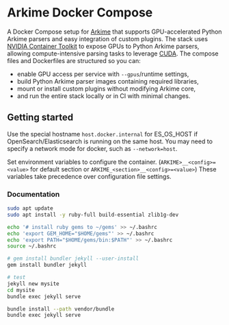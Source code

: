# Arkime Docker Compose

A Docker Compose setup for [Arkime](http://arkime.com/) that supports GPU-accelerated Python Arkime parsers and easy integration of custom plugins. The stack uses [NVIDIA Container Toolkit](https://github.com/NVIDIA/nvidia-container-toolkit) to expose GPUs to Python Arkime parsers, allowing compute-intensive parsing tasks to leverage [CUDA](https://docs.nvidia.com/cuda/index.html). The compose files and Dockerfiles are structured so you can:

- enable GPU access per service with `--gpus`/runtime settings,
- build Python Arkime parser images containing required libraries,
- mount or install custom plugins without modifying Arkime core,
- and run the entire stack locally or in CI with minimal changes.

## Getting started

Use the special hostname `host.docker.internal` for ES_OS_HOST if OpenSearch/Elasticsearch is running on the same host.
You may need to specify a network mode for docker, such as `--network=host`.

Set environment variables to configure the container. (`ARKIME>__<config>=<value>` for default section or `ARKIME_<section>__<config>=<value>`)
These variables take precedence over configuration file settings.

### Documentation

```sh
sudo apt update
sudo apt install -y ruby-full build-essential zlib1g-dev

echo '# install ruby gems to ~/gems' >> ~/.bashrc
echo 'export GEM_HOME="$HOME/gems"' >> ~/.bashrc
echo 'export PATH="$HOME/gems/bin:$PATH"' >> ~/.bashrc
source ~/.bashrc

# gem install bundler jekyll --user-install
gem install bundler jekyll

# test
jekyll new mysite
cd mysite
bundle exec jekyll serve

bundle install --path vendor/bundle
bundle exec jekyll serve
```
